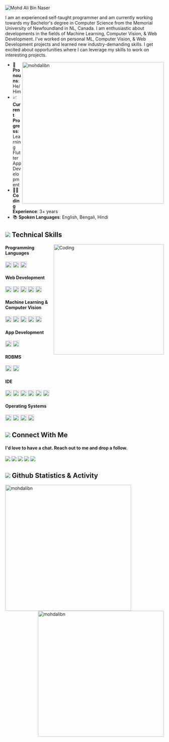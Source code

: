<!-- Old Banner -->
<!-- ![](https://github.com/mohdalibn/mohdalibn/blob/main/Github%20Profile%20Banner.png) -->

<!-- <h2 style="color:#8b3dff"><img src="https://img.icons8.com/office/20/000000/user.png"/> About Me</h2> -->

<!-- ![My Github Banner-1](https://user-images.githubusercontent.com/95453430/149670684-7a8b022e-d50b-44d4-9340-aa9b33e355b0.png) -->

![Mohd Ali Bin Naser](MbnGithubBanner.gif)


<p>I am an experienced self-taught programmer and am currently working towards my Bachelor's degree in Computer Science from the Memorial University of Newfoundland in NL, Canada. I am enthusiastic about developments in the fields of Machine Learning, Computer Vision, & Web Development. I've worked on personal ML, Computer Vision, & Web Development projects and learned new industry-demanding skills. I get excited about opportunities where I can leverage my skills to work on interesting projects.</p>

<p><img align="right" width="450" src="https://github-readme-stats.vercel.app/api/top-langs/?username=mohdalibn&layout=compact&theme=radical" alt="mohdalibn" /></p>

- 👤 **Pronouns**: He/Him
- 📈 **Current Progress**: Learning Flutter App Development 
- 👨‍💻 **Coding Experience**: 3+ years
- 📚 **Spoken Languages**: English, Bengali, Hindi
  

<h2><img src="https://img.icons8.com/cotton/25/000000/technical-support.png"/> Technical Skills</h2>

<!-- https://user-images.githubusercontent.com/95453430/149643393-221548d4-04dd-493f-be0d-d67f1eecf416.gif -->

<img align="right" alt="Coding" width="350" src="https://user-images.githubusercontent.com/95453430/149643466-8243e600-1939-4f16-a640-46d901ca51b1.gif">

<h4>Programming Languages</h4>

<img src="https://img.shields.io/badge/python-3670A0?style=for-the-badge&logo=python&logoColor=ffdd54" height="20" /> <img src="https://img.shields.io/badge/c++-%2200599C.svg?style=for-the-badge&logo=c%2B%2B&logoColor=white" height="20" /> <img src="https://img.shields.io/badge/c-%2200599C.svg?style=for-the-badge&logo=c&logoColor=white" height="20" />



<h4>Web Development</h4>

<img src="https://img.shields.io/badge/html5-%23E34F26.svg?style=for-the-badge&logo=html5&logoColor=white" height="20" /> <img src="https://img.shields.io/badge/css3-%232072B6.svg?style=for-the-badge&logo=css3&logoColor=white" height="20" /> <img src="https://img.shields.io/badge/javascript-%23323320.svg?style=for-the-badge&logo=javascript&logoColor=%23F7DF1E" height="20" /> <img src="https://img.shields.io/badge/figma-%23F24E1E.svg?style=for-the-badge&logo=figma&logoColor=white" height="20" /> <img src="https://img.shields.io/badge/Canva-%2200C4CC.svg?style=for-the-badge&logo=Canva&logoColor=white" height="20" />

<h4>Machine Learning & Computer Vision</h4>

<img src="https://img.shields.io/badge/Keras-%23D00000.svg?style=for-the-badge&logo=Keras&logoColor=white" height="20" /> <img src="https://img.shields.io/badge/TensorFlow-%23FF6F00.svg?style=for-the-badge&logo=TensorFlow&logoColor=white" height="20" /> <img src="https://img.shields.io/badge/numpy-%22013243.svg?style=for-the-badge&logo=numpy&logoColor=white" height="20" /> <img src="https://img.shields.io/badge/opencv-%23white.svg?style=for-the-badge&logo=opencv&logoColor=white" height="20" /> <img src="https://img.shields.io/badge/OpenAI%20Gym-0081A5?style=for-the-badge&logo=OpenAI-Gym&logoColor=white" height="20" />

<!-- <img src="https://img.shields.io/badge/pandas-%23120458.svg?style=for-the-badge&logo=pandas&logoColor=white" height="20" />
<img src="https://img.shields.io/badge/scikit--learn-%23F7931E.svg?style=for-the-badge&logo=scikit-learn&logoColor=white" height="20" /> -->


<h4>App Development</h4>

<img src="https://img.shields.io/badge/dart-%220175C2.svg?style=for-the-badge&logo=dart&logoColor=white" height="20" /> <img src="https://img.shields.io/badge/Flutter-%2202069B.svg?style=for-the-badge&logo=Flutter&logoColor=white" height="20" />

<h4>RDBMS</h4>

<img src="https://img.shields.io/badge/mysql-%2200f.svg?style=for-the-badge&logo=mysql&logoColor=white" height="20" /> <img src="https://img.shields.io/badge/sqlite-%2207405e.svg?style=for-the-badge&logo=sqlite&logoColor=white" height="20" />

<h4>IDE</h4>

<img src="https://img.shields.io/badge/jupyter-%23FA0F00.svg?style=for-the-badge&logo=jupyter&logoColor=white" height="20" /> <img src="https://img.shields.io/badge/Visual%20Studio%20Code-0078d7.svg?style=for-the-badge&logo=visual-studio-code&logoColor=white" height="20" /> <img src="https://img.shields.io/badge/pycharm-143?style=for-the-badge&logo=pycharm&logoColor=black&color=black&labelColor=green" height="20" /> <img src="https://img.shields.io/badge/Visual%20Studio-5C2D91.svg?style=for-the-badge&logo=visual-studio&logoColor=white" height="20" /> <img src="https://img.shields.io/badge/CodePen-white?style=for-the-badge&logo=codepen&logoColor=black" height="20" /> <img src="https://img.shields.io/badge/sublime_text-%23575757.svg?style=for-the-badge&logo=sublime-text&logoColor=important" height="20" />

<h4>Operating Systems</h4>

<img src="https://img.shields.io/badge/Windows-0078D6?style=for-the-badge&logo=windows&logoColor=white" height="20" /> <img src="https://img.shields.io/badge/Android-3DDC84?style=for-the-badge&logo=android&logoColor=white" height="20" /> <img src="https://img.shields.io/badge/Kali-268BEE?style=for-the-badge&logo=kalilinux&logoColor=white" height="20" /> <img src="https://img.shields.io/badge/mac%20os-000000?style=for-the-badge&logo=macos&logoColor=F0F0F0" height="20" />


<h2><img src="https://img.icons8.com/office/23/000000/talk-male--v1.png"/> Connect With Me</h2>

<h4>I'd love to have a chat. Reach out to me and drop a follow.</h4>

<!-- [<img src='https://cdn.jsdelivr.net/npm/simple-icons@3.0.1/icons/github.svg' alt='github' height='40'>](https://github.com/mohdalibn)  [<img src='https://cdn.jsdelivr.net/npm/simple-icons@3.0.1/icons/linkedin.svg' alt='linkedin' height='40'>](https://www.linkedin.com/in/mohdalibn/)  [<img src='https://cdn.jsdelivr.net/npm/simple-icons@3.0.1/icons/facebook.svg' alt='facebook' height='40'>](https://www.facebook.com/mohdalibn)  [<img src='https://cdn.jsdelivr.net/npm/simple-icons@3.0.1/icons/instagram.svg' alt='instagram' height='40'>](https://www.instagram.com/mohdalibn/)  [<img src='https://cdn.jsdelivr.net/npm/simple-icons@3.0.1/icons/codepen.svg' alt='codepen' height='40'>](https://codepen.io/mohdalibn)  [<img src='https://cdn.jsdelivr.net/npm/simple-icons@3.0.1/icons/gmail.svg' alt='gmail' height='40'>](testemail@gmail.com)   -->

 
 [<img src="https://img.icons8.com/color/37/000000/linkedin.png"/>](https://www.linkedin.com/in/mohdalibn/) [<img src="https://img.icons8.com/fluency/37/000000/facebook-new.png"/>](https://www.facebook.com/mohdalibn) [<img src="https://img.icons8.com/fluency/37/000000/instagram-new.png"/>](https://www.instagram.com/mohdalibn) [<img src="https://img.icons8.com/external-tal-revivo-duo-tal-revivo/34/000000/external-codepen-an-online-community-for-testing-and-showcasing-code-snippets-logo-duo-tal-revivo.png"/>](https://codepen.io/mohdalibn) [<img src="https://img.icons8.com/fluency/37/000000/gmail-new.png"/>](mohdalimarketingservice@mgmail.com)
 
 
<h2><img src="https://img.icons8.com/office/23/000000/talk-male--v1.png"/> Github Statistics & Activity</h2>

<!-- <p>&nbsp;<img align="right" width="550" src="https://github-readme-stats.vercel.app/api?username=mohdalibn&show_icons=true&locale=en&theme=radical&count_private=true" alt="mohdalibn" /></p> -->

<a href="#">
  <img align="left" width="400" src="https://github-readme-streak-stats.herokuapp.com/?user=mohdalibn&theme=algolia" alt="mohdalibn" />
</a>

<a href="#">
  <img align="right" width="400" src="https://github-readme-stats.vercel.app/api?username=mohdalibn&show_icons=true&locale=en&theme=midnight-purple&count_private=true" alt="mohdalibn" />
</a>


